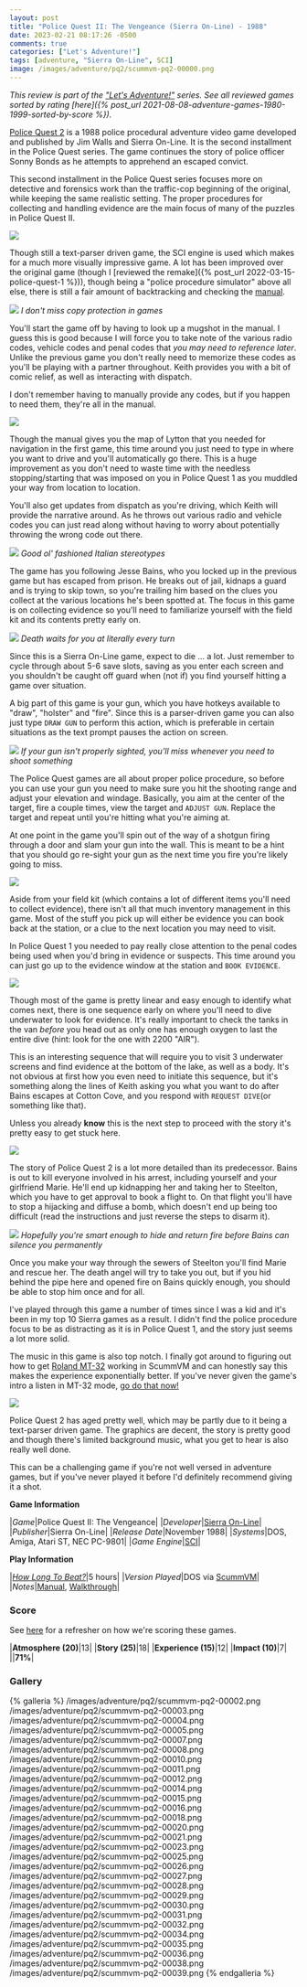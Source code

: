 ```yaml
---
layout: post
title: "Police Quest II: The Vengeance (Sierra On-Line) - 1988"
date: 2023-02-21 08:17:26 -0500
comments: true
categories: ["Let's Adventure!"]
tags: [adventure, "Sierra On-Line", SCI]
image: /images/adventure/pq2/scummvm-pq2-00000.png
---
```

_This review is part of the ["Let's Adventure!"](https://www.alexbevi.com/categories/let-s-adventure/) series. See all reviewed games sorted by rating [here]({% post_url 2021-08-08-adventure-games-1980-1999-sorted-by-score %})._

[Police Quest 2](https://en.wikipedia.org/wiki/Police_Quest_II:_The_Vengeance) is a 1988 police procedural adventure video game developed and published by Jim Walls and Sierra On-Line. It is the second installment in the Police Quest series. The game continues the story of police officer Sonny Bonds as he attempts to apprehend an escaped convict.

This second installment in the Police Quest series focuses more on detective and forensics work than the traffic-cop beginning of the original, while keeping the same realistic setting. The proper procedures for collecting and handling evidence are the main focus of many of the puzzles in Police Quest II.

![](/images/adventure/pq2/scummvm-pq2-00019.png)

Though still a text-parser driven game, the SCI engine is used which makes for a much more visually impressive game. A lot has been improved over the original game (though I [reviewed the remake]({% post_url 2022-03-15-police-quest-1 %})), though being a "police procedure simulator" above all else, there is still a fair amount of backtracking and checking the [manual](https://www.mocagh.org/sierra/pq2-manual.pdf).

![](/images/adventure/pq2/scummvm-pq2-00001.png)
_I don't miss copy protection in games_

You'll start the game off by having to look up a mugshot in the manual. I guess this is good because I will force you to take note of the various radio codes, vehicle codes and penal codes that _you may need to reference later_. Unlike the previous game you don't really need to memorize these codes as you'll be playing with a partner throughout. Keith provides you with a bit of comic relief, as well as interacting with dispatch.

I don't remember having to manually provide any codes, but if you happen to need them, they're all in the manual.

![](/images/adventure/pq2/scummvm-pq2-00009.png)

Though the manual gives you the map of Lytton that you needed for navigation in the first game, this time around you just need to type in where you want to drive and you'll automatically go there. This is a huge improvement as you don't need to waste time with the needless stopping/starting that was imposed on you in Police Quest 1 as you muddled your way from location to location.

You'll also get updates from dispatch as you're driving, which Keith will provide the narrative around. As he throws out various radio and vehicle codes you can just read along without having to worry about potentially throwing the wrong code out there.

![](/images/adventure/pq2/scummvm-pq2-00017.png)
_Good ol' fashioned Italian stereotypes_

The game has you following Jesse Bains, who you locked up in the previous game but has escaped from prison. He breaks out of jail, kidnaps a guard and is trying to skip town, so you're trailing him based on the clues you collect at the various locations he's been spotted at. The focus in this game is on collecting evidence so you'll need to familiarize yourself with the field kit and its contents pretty early on.

![](/images/adventure/pq2/scummvm-pq2-00024.png)
_Death waits for you at literally every turn_

Since this is a Sierra On-Line game, expect to die ... a lot. Just remember to cycle through about 5-6 save slots, saving as you enter each screen and you shouldn't be caught off guard when (not if) you find yourself hitting a game over situation.

A big part of this game is your gun, which you have hotkeys available to "draw", "holster" and "fire". Since this is a parser-driven game you can also just type `DRAW GUN` to perform this action, which is preferable in certain situations as the text prompt pauses the action on screen.

![](/images/adventure/pq2/scummvm-pq2-00006.png)
_If your gun isn't properly sighted, you'll miss whenever you need to shoot something_

The Police Quest games are all about proper police procedure, so before you can use your gun you need to make sure you hit the shooting range and adjust your elevation and windage. Basically, you aim at the center of the target, fire a couple times, view the target and `ADJUST GUN`. Replace the target and repeat until you're hitting what you're aiming at.

At one point in the game you'll spin out of the way of a shotgun firing through a door and slam your gun into the wall. This is meant to be a hint that you should go re-sight your gun as the next time you fire you're likely going to miss.

![](/images/adventure/pq2/scummvm-pq2-00013.png)

Aside from your field kit (which contains a lot of different items you'll need to collect evidence), there isn't all that much inventory management in this game. Most of the stuff you pick up will either be evidence you can book back at the station, or a clue to the next location you may need to visit.

In Police Quest 1 you needed to pay really close attention to the penal codes being used when you'd bring in evidence or suspects. This time around you can just go up to the evidence window at the station and `BOOK EVIDENCE`.

![](/images/adventure/pq2/scummvm-pq2-00022.png)

Though most of the game is pretty linear and easy enough to identify what comes next, there is one sequence early on where you'll need to dive underwater to look for evidence. It's really important to check the tanks in the van _before_ you head out as only one has enough oxygen to last the entire dive (hint: look for the one with 2200 "AIR").

This is an interesting sequence that will require you to visit 3 underwater screens and find evidence at the bottom of the lake, as well as a body. It's not obvious at first how you even need to initiate this sequence, but it's something along the lines of Keith asking you what you want to do after Bains escapes at Cotton Cove, and you respond with `REQUEST DIVE`(or something like that).

Unless you already **know** this is the next step to proceed with the story it's pretty easy to get stuck here.

![](/images/adventure/pq2/scummvm-pq2-00033.png)

The story of Police Quest 2 is a lot more detailed than its predecessor. Bains is out to kill everyone involved in his arrest, including yourself and your girlfriend Marie. He'll end up kidnapping her and taking her to Steelton, which you have to get approval to book a flight to. On that flight you'll have to stop a hijacking and diffuse a bomb, which doesn't end up being too difficult (read the instructions and just reverse the steps to disarm it).

![](/images/adventure/pq2/scummvm-pq2-00037.png)
_Hopefully you're smart enough to hide and return fire before Bains can silence you permanently_

Once you make your way through the sewers of Steelton you'll find Marie and rescue her. The death angel will try to take you out, but if you hid behind the pipe here and opened fire on Bains quickly enough, you should be able to stop him once and for all.

I've played through this game a number of times since I was a kid and it's been in my top 10 Sierra games as a result. I didn't find the police procedure focus to be as distracting as it is in Police Quest 1, and the story just seems a lot more solid.

The music in this game is also top notch. I finally got around to figuring out how to get [Roland MT-32](https://en.wikipedia.org/wiki/Roland_MT-32) working in ScummVM and can honestly say this makes the experience exponentially better. If you've never given the game's intro a listen in MT-32 mode, [go do that now!](https://www.youtube.com/watch?v=7FNp7PUMD6w)

![](/images/adventure/pq2/scummvm-pq2-00040.png)

Police Quest 2 has aged pretty well, which may be partly due to it being a text-parser driven game. The graphics are decent, the story is pretty good and though there's limited background music, what you get to hear is also really well done.

This can be a challenging game if you're not well versed in adventure games, but if you've never played it before I'd definitely recommend giving it a shot.

**Game Information**

|*Game*|Police Quest II: The Vengeance|
|*Developer*|[Sierra On-Line](https://en.wikipedia.org/wiki/Sierra_Entertainment)|
|*Publisher*|Sierra On-Line|
|*Release Date*|November 1988|
|*Systems*|DOS, Amiga, Atari ST, NEC PC-9801|
|*Game Engine*|[SCI](https://wiki.scummvm.org/index.php/SCI)|

**Play Information**

|*[How Long To Beat?](https://howlongtobeat.com/game/7194)*|5 hours|
|*Version Played*|DOS via [ScummVM](https://www.scummvm.org/)|
|*Notes*|[Manual](https://www.mocagh.org/sierra/pq2-manual.pdf), [Walkthrough](http://gamerwalkthroughs.com/police-quest-2/)|

### Score

See [here](https://www.alexbevi.com/blog/2021/07/28/adventure-games-1980-1999/#scoring) for a refresher on how we're scoring these games.

|**Atmosphere (20)**|13|
|**Story (25)**|18|
|**Experience (15)**|12|
|**Impact (10)**|7|
||**71%**|

### Gallery

{% galleria %}
/images/adventure/pq2/scummvm-pq2-00002.png
/images/adventure/pq2/scummvm-pq2-00003.png
/images/adventure/pq2/scummvm-pq2-00004.png
/images/adventure/pq2/scummvm-pq2-00005.png
/images/adventure/pq2/scummvm-pq2-00007.png
/images/adventure/pq2/scummvm-pq2-00008.png
/images/adventure/pq2/scummvm-pq2-00010.png
/images/adventure/pq2/scummvm-pq2-00011.png
/images/adventure/pq2/scummvm-pq2-00012.png
/images/adventure/pq2/scummvm-pq2-00014.png
/images/adventure/pq2/scummvm-pq2-00015.png
/images/adventure/pq2/scummvm-pq2-00016.png
/images/adventure/pq2/scummvm-pq2-00018.png
/images/adventure/pq2/scummvm-pq2-00020.png
/images/adventure/pq2/scummvm-pq2-00021.png
/images/adventure/pq2/scummvm-pq2-00023.png
/images/adventure/pq2/scummvm-pq2-00025.png
/images/adventure/pq2/scummvm-pq2-00026.png
/images/adventure/pq2/scummvm-pq2-00027.png
/images/adventure/pq2/scummvm-pq2-00028.png
/images/adventure/pq2/scummvm-pq2-00029.png
/images/adventure/pq2/scummvm-pq2-00030.png
/images/adventure/pq2/scummvm-pq2-00031.png
/images/adventure/pq2/scummvm-pq2-00032.png
/images/adventure/pq2/scummvm-pq2-00034.png
/images/adventure/pq2/scummvm-pq2-00035.png
/images/adventure/pq2/scummvm-pq2-00036.png
/images/adventure/pq2/scummvm-pq2-00038.png
/images/adventure/pq2/scummvm-pq2-00039.png
{% endgalleria %}
